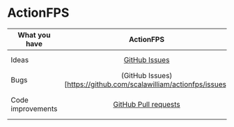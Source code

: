 # ActionFPS

| What you have        | ActionFPS           | ActionFPS Game  |
| ------------- |:-------------:| -----:|
| Ideas      | [GitHub Issues](https://github.com/scalawilliam/actionfps/issues) | [GitHub Issues](https://github.com/lucasgautheron/actionfps-game/issues) |
| Bugs      | (GitHub Issues)[https://github.com/scalawilliam/actionfps/issues] | [GitHub Issues](https://github.com/lucasgautheron/actionfps-game/issues) |
| Code improvements      | [GitHub Pull requests](https://github.com/scalawilliam/actionfps/pulls) | [GitHub Pull requests](https://github.com/lucasgautheron/actionfps-game/pulls) |